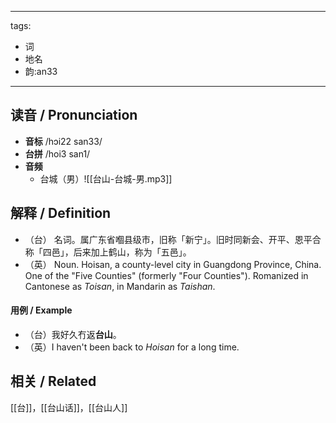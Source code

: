 
---
tags:
- 词
- 地名
- 韵:an33
---

## __读音__ / Pronunciation

- __音标__  /hɔi22 san33/
- __台拼__  /hoi3 san1/
- __音频__
	- 台城（男）![[台山-台城-男.mp3]]
## 解释 / Definition

- （台） 名词。属广东省嗰县级市，旧称「新宁」。旧时同新会、开平、恩平合称「四邑」，后来加上鹤山，称为「五邑」。
- （英） Noun. Hoisan, a county-level city in Guangdong Province, China. One of the "Five Counties" (formerly "Four Counties"). Romanized in Cantonese as _Toisan_, in Mandarin as _Taishan_. 

#### 用例 / Example

- （台）我好久冇返**台山**。
- （英）I haven't been back to _Hoisan_ for a long time.

## 相关 / Related

[[台]]，[[台山话]]，[[台山人]]

